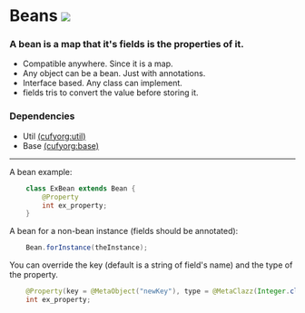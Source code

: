 # Beans [![](https://jitpack.io/v/cufyorg/beans.svg)](https://jitpack.io/#cufyorg/beans)
### A bean is a map that it's fields is the properties of it.
- Compatible anywhere. Since it is a map.
- Any object can be a bean. Just with annotations.
- Interface based. Any class can implement.
- fields tris to convert the value before storing it.

### Dependencies
- Util [(cufyorg:util)](https://github.com/cufyorg/util)
- Base [(cufyorg:base)](https://github.com/cufyorg/base)

---

A bean example:

```java 
    class ExBean extends Bean {
        @Property
        int ex_property;
    }
```

A bean for a non-bean instance (fields should be annotated):

```java 
    Bean.forInstance(theInstance);
```

You can override the key (default is a string of field's name) and the type of the property.

```java 
    @Property(key = @MetaObject("newKey"), type = @MetaClazz(Integer.class))
    int ex_property;
```
